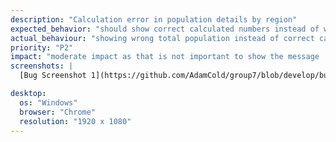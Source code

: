 ```yaml
---
description: "Calculation error in population details by region"
expected_behavior: "should show correct calculated numbers instead of wrong total population"
actual_behaviour: "showing wrong total population instead of correct calculated numbers"
priority: "P2"
impact: "moderate impact as that is not important to show the message 'correct calculated numbers' instead of wrong total population"
screenshots: |
  [Bug Screenshot 1](https://github.com/AdamCold/group7/blob/develop/bug_reports/bugs_image/bug4.png)

desktop:
  os: "Windows"
  browser: "Chrome"
  resolution: "1920 x 1080"
---
```

